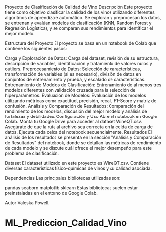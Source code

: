 Proyecto de Clasificación de Calidad de Vino
Descripción
Este proyecto tiene como objetivo clasificar la calidad de los vinos utilizando diferentes algoritmos de aprendizaje automático. Se exploran y preprocesan los datos, se entrenan y evalúan modelos de clasificación (KNN, Random Forest y Regresión Logística), y se comparan sus rendimientos para identificar el mejor modelo.

Estructura del Proyecto
El proyecto se basa en un notebook de Colab que contiene los siguientes pasos:

Carga y Exploración de Datos: Carga del dataset, revisión de su estructura, descripción de variables, identificación y tratamiento de valores nulos y outliers.
Preprocesamiento de Datos: Selección de características, transformación de variables (si es necesario), división de datos en conjuntos de entrenamiento y prueba, y escalado de características.
Entrenamiento de Modelos de Clasificación: Entrenamiento de al menos tres modelos diferentes con validación cruzada para la selección de hiperparámetros.
Evaluación de Modelos: Evaluación de los modelos utilizando métricas como exactitud, precisión, recall, F1-Score y matriz de confusión.
Análisis y Comparación de Resultados: Comparación del rendimiento de los modelos, discusión del mejor modelo y análisis de fortalezas y debilidades.
Configuración y Uso
Abre el notebook en Google Colab.
Monta tu Google Drive para acceder al dataset WineQT.csv. Asegúrate de que la ruta al archivo sea correcta en la celda de carga de datos.
Ejecuta cada celda del notebook secuencialmente.
Resultados
El análisis de los resultados se presenta en la sección "Análisis y Comparación de Resultados" del notebook, donde se detallan las métricas de rendimiento de cada modelo y se discute cuál ofrece el mejor desempeño para este problema de clasificación.

Dataset
El dataset utilizado en este proyecto es WineQT.csv. Contiene diversas características físico-químicas de vinos y su calidad asociada.

Dependencias
Las principales bibliotecas utilizadas son:

pandas
seaborn
matplotlib
sklearn
Estas bibliotecas suelen estar preinstaladas en el entorno de Google Colab.

Autor
Valeska Powell.
# ML_Prediccion_Calidad_Vino
